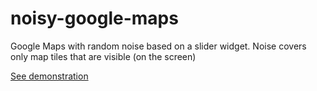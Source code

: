 # noisy-google-maps
Google Maps with random noise based on a slider widget. Noise covers only map tiles that are visible (on the screen)

[See demonstration](https://web-maps-180d0.firebaseapp.com/)

